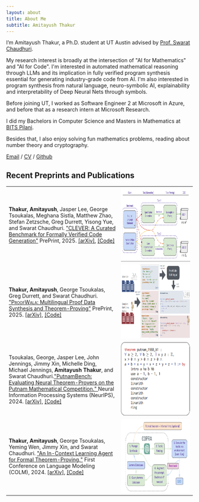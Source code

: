 ```yaml
---
layout: about
title: About Me
subtitle: Amitayush Thakur
---
```


I’m Amitayush Thakur, a Ph.D. student at UT Austin advised by [Prof. Swarat Chaudhuri](https://www.cs.utexas.edu/~swarat/).

My research interest is broadly at the intersection of "AI for Mathematics" and "AI for Code". I'm interested in automated mathematical reasoning through LLMs and its implication in
fully verified program synthesis essential for generating industry-grade code from AI. I'm also interested in program synthesis from natural language, neuro-symbolic AI, explainability and interpretability of Deep Neural Nets through symbols.

Before joining UT, I worked as Software Engineer 2 at Microsoft in Azure, and before that as a research intern at Microsoft Research.

I did my Bachelors in Computer Science and Masters in Mathematics at [BITS Pilani](https://www.bits-pilani.ac.in/).

Besides that, I also enjoy solving fun mathematics problems, reading about number theory and cryptography.

[Email](mailto:amitayusht@gmail.com)  /  [CV](https://amit9oct.github.io/resume)  /  [Github](https://github.com/amit9oct)

## Recent Preprints and Publications

<!--Insert a thumbnail image along with every paper-->
<table>
  <tr>
  <!-- 
      title={CLEVER: A Curated Benchmark for Formally Verified Code Generation}, 
      author={Amitayush Thakur and Jasper Lee and George Tsoukalas and Meghana Sistla and Matthew Zhao and Stefan Zetzsche and Greg Durrett and Yisong Yue and Swarat Chaudhuri},
      year={2025},
      eprint={2505.13938},
      archivePrefix={arXiv},
      primaryClass={cs.LG},
      url={https://arxiv.org/abs/2505.13938}, 
  -->
    <td> <b>Thakur, Amitayush</b>, Jasper Lee, George Tsoukalas, Meghana Sistla, Matthew Zhao, Stefan Zetzsche, Greg Durrett, Yisong Yue, and Swarat Chaudhuri. <a href="https://arxiv.org/abs/2505.13938">"CLEVER: A Curated Benchmark for Formally Verified Code Generation"</a> PrePrint, 2025. <a href="https://arxiv.org/abs/2505.13938">[arXiv]</a>, <a href="https://github.com/trishullab/clever">[Code]</a> </td>
    <td> <img src="/assets/img/2025-06-11-CLEVER/thumbnail.png" width="3000" height="200" /> </td>
  <tr>
    <td> <b>Thakur, Amitayush</b>, George Tsoukalas, Greg Durrett, and Swarat Chaudhuri. <a href="https://arxiv.org/abs/2502.04671">"<span style="font-variant:small-caps;">ProofWala</span>: Multilingual Proof Data Synthesis and Theorem-Proving"</a> PrePrint, 2025. <a href="https://arxiv.org/abs/2502.04671">[arXiv]</a>, <a href="https://github.com/trishullab/proof-wala">[Code]</a> </td>
    <td> <img src="/assets/img/2025-02-07-ProofWala/thumbnail.png" width="3000" height="200" /> </td>
  </tr>
  <tr>
    <td>Tsoukalas, George, Jasper Lee, John Jennings, Jimmy Xin, Michelle Ding, Michael Jennings, <b>Amitayush Thakur</b>, and Swarat Chaudhuri.<a href="https://trishullab.github.io/PutnamBench/">"PutnamBench: Evaluating Neural Theorem-Provers on the Putnam Mathematical Competition." </a> Neural Information Processing Systems (NeurIPS), 2024. <a href="https://arxiv.org/abs/2407.11214">[arXiv]</a>, <a href="https://github.com/trishullab/PutnamBench">[Code]</a> </td>
    <td> <img src="/assets/img/thumbnails/putnam_bench_thumbnail.png" width="3000" height="200" /> </td>
  </tr>
  <tr>
    <td> <b>Thakur, Amitayush</b>, George Tsoukalas, Yeming Wen, Jimmy Xin, and Swarat Chaudhuri. <a href="https://amit9oct.github.io/2023-10-09-AutomaticTheoremProvingAndLanguageAgents/">"An In-Context Learning Agent for Formal Theorem-Proving."</a> First Conference on Language Modeling (COLM), 2024. <a href="https://arxiv.org/abs/2310.04353">[arXiv]</a>, <a href="https://github.com/trishullab/copra">[Code]</a> </td>
    <td> <img src="/assets/img/2023-10-09-AutomaticTheoremProvingAndLanguageAgents/thumbnail.png" width="3000" height="200" /> </td>
  </tr>
</table>
